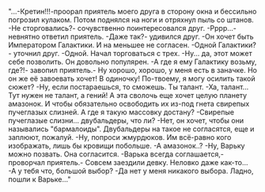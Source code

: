   "...-Кретин!!!-проорал приятель моего друга в сторону окна и бессильно погрозил кулаком. Потом поднялся на ноги и отряхнул пыль со штанов.
-Не сторговались?- сочувственно поинтересовался друг.
-Рррр...- невнятно ответил приятель.
-Даже так?- удивился друг.
-Он хочет быть Императором Галактики. И на меньшее не согласен.
-Одной Галактики?- уточнил друг.
-Одной. Начал торговаться с трех.
-Ну... да, этот может себе позволить. Он довольно популярен.
-А где я ему Галактику возьму, где?!- завопил приятель.- Ну хорошо, хорошо, у меня есть в заначке. Но он же её завоевать хочет! В одиночку! По-твоему, я могу осилить такой сюжет?
-Ну, если постараешься, то сможешь. Ты талант.
-Ха, талант... Тут нужен не талант, а гений! А эта сволочь еще хочет целую планету амазонок. И чтобы обязательно освободить их из-под гнета свирепых пучеглазых слизней. А где я такую массовку достану?
-Свирепые пучеглазые слизни... двубальдеры, что ли?
-Нет, он хочет, чтобы они назывались "бармалоиды". Двубальдеры на такое не согласятся, еще и заплюют, пожалуй.
-Ну, попроси жмурдюков. Им всё-равно кого изображать, лишь бы кровищи побольше.
-А амазонок..?
-Ну, Варьку можно позвать. Она согласится.
-Варька всегда соглашается,- проворчал приятель.- Совсем заездили девку. Неловко даже как-то...
-А у тебя что, большой выбор?
-Да нет у меня никакого выбора. Ладно, пошли к Варьке..."    
